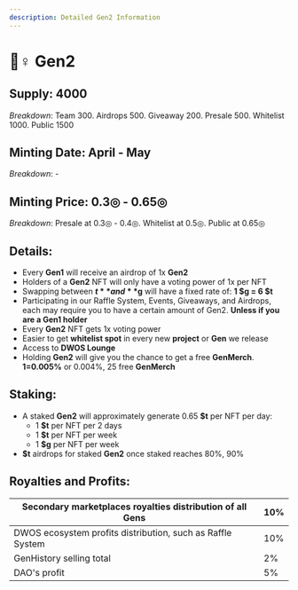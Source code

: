 ```yaml
---
description: Detailed Gen2 Information
---
```


# 👷♀ Gen2

## Supply: 4000

_Breakdown_: Team 300. Airdrops 500. Giveaway 200. Presale 500. Whitelist 1000. Public 1500

## Minting Date: April - May

_Breakdown_: -

## Minting Price: 0.3◎ - 0.65◎

_Breakdown_: Presale at 0.3◎ - 0.4◎. Whitelist at 0.5◎. Public at 0.65◎

## Details:

* Every **Gen1** will receive an airdrop of 1x **Gen2**
* Holders of a **Gen2** NFT will only have a voting power of 1x per NFT
* Swapping between **$t** and **$g** will have a fixed rate of: **1 $g = 6 $t**
* Participating in our Raffle System, Events, Giveaways, and Airdrops, each may require you to have a certain amount of Gen2. **Unless if you are a Gen1 holder**
* Every **Gen2** NFT gets 1x voting power
* Easier to get **whitelist spot** in every new **project** or **Gen** we release
* Access to **DWOS Lounge**
* Holding **Gen2** will give you the chance to get a free **GenMerch**. **1=0.005%** or 0.004%, 25 free **GenMerch**

## Staking:

* A staked **Gen2** will approximately generate 0.65 **$t** per NFT per day:
  * 1 **$t** per NFT per 2 days
  * 1 **$t** per NFT per week
  * 1 **$g** per NFT per week
* **$t** airdrops for staked **Gen2** once staked reaches 80%, 90%

## Royalties and Profits:

| Secondary marketplaces royalties distribution of all Gens  | 10% |
| ---------------------------------------------------------- | --- |
| DWOS ecosystem profits distribution, such as Raffle System | 10% |
| GenHistory selling total                                   | 2%  |
| DAO's profit                                               | 5%  |

